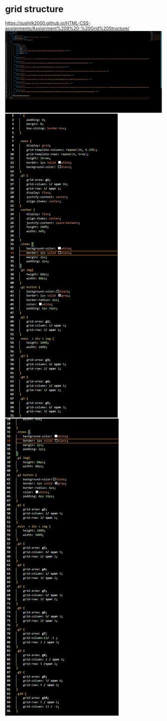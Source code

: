 # grid structure
https://sushilk2000.github.io/HTML-CSS-assignments/Assignment%209%20-%20Grid%20Structure/
![SS1](<Screenshot 2023-09-19 220744.png>)
![SS2](<Screenshot 2023-09-19 220756.png>)
![SS3](<Screenshot 2023-09-19 220804.png>)